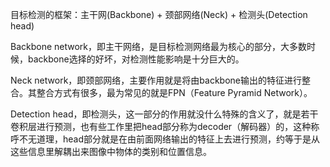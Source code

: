 目标检测的框架：主干网(Backbone) + 颈部网络(Neck) + 检测头(Detection head)

Backbone network，即主干网络，是目标检测网络最为核心的部分，大多数时候，backbone选择的好坏，对检测性能影响是十分巨大的。

Neck network，即颈部网络，主要作用就是将由backbone输出的特征进行整合。其整合方式有很多，最为常见的就是FPN（Feature Pyramid Network）。

Detection head，即检测头，这一部分的作用就没什么特殊的含义了，就是若干卷积层进行预测，也有些工作里把head部分称为decoder（解码器）的，这种称呼不无道理，head部分就是在由前面网络输出的特征上去进行预测，约等于是从这些信息里解耦出来图像中物体的类别和位置信息。

